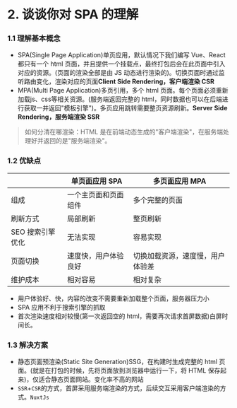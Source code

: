 # 2. 谈谈你对 SPA 的理解

### 1.1 理解基本概念

- SPA(Single Page Application)单页应用，默认情况下我们编写 Vue、React 都只有一个 html 页面，并且提供一个挂载点，最终打包后会在此页面中引入对应的资源。(页面的渲染全部是由 JS 动态进行渲染的)。切换页面时通过监听路由变化，渲染对应的页面**Client Side Rendering，客户端渲染 CSR**
- MPA(Multi Page Application)多页引用，多个 html 页面。每个页面必须重新加载js、css等相关资源。(服务端返回完整的 html，同时数据也可以在后端进行获取一并返回"模板引擎")。多页应用跳转需要整页资源刷新。**Server Side Rendering，服务端渲染 SSR**

> 如何分清在哪渲染：HTML 是在前端动态生成的"客户端渲染"，在服务端处理好并返回的是"服务端渲染"。

### 1.2 优缺点

|                  | 单页面应用 SPA       | 多页面应用 MPA                   |
| ---------------- | -------------------- | -------------------------------- |
| 组成             | 一个主页面和页面组件 | 多个完整的页面                   |
| 刷新方式         | 局部刷新             | 整页刷新                         |
| SEO 搜索引擎优化 | 无法实现             | 容易实现                         |
| 页面切换         | 速度快，用户体验良好 | 切换加载资源，速度慢，用户体验差 |
| 维护成本         | 相对容易             | 相对复杂                         |

- 用户体验好、快，内容的改变不需要重新加载整个页面，服务器压力小
- SPA 应用不利于搜索引擎的抓取
- 首次渲染速度相对较慢(第一次返回空的 html，需要再次请求首屏数据)白屏时间长。

### 1.3 解决方案

- 静态页面预渲染(Static Site Generation)SSG，在构建时生成完整的 html 页面。(就是在打包的时候，先将页面放到浏览器中运行一下，将 HTML 保存起来)，仅适合静态页面网站。变化率不高的网站
- `SSR`+`CSR`的方式，首屏采用服务端渲染的方式，后续交互采用客户端渲染的方式。`NuxtJs`



